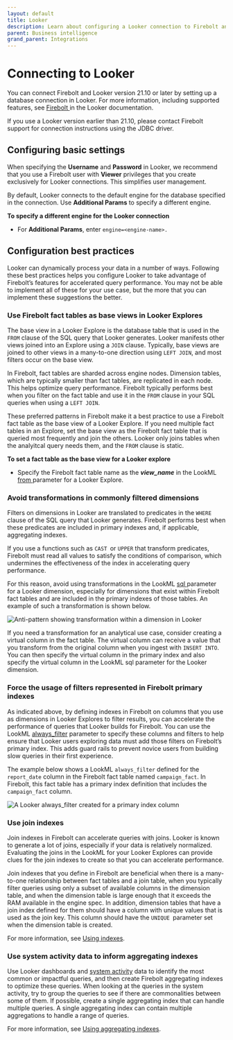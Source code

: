 ```yaml
---
layout: default
title: Looker
description: Learn about configuring a Looker connection to Firebolt and get tips and best practices for using Looker with Firebolt.
parent: Business intelligence
grand_parent: Integrations
---
```


# Connecting to Looker

You can connect Firebolt and Looker version 21.10 or later by setting up a database connection in Looker. For more information, including supported features, see [Firebolt ](https://docs.looker.com/setup-and-management/database-config/firebolt) in the Looker documentation.

If you use a Looker version earlier than 21.10, please contact Firebolt support for connection instructions using the JDBC driver.

## Configuring basic settings

When specifying the **Username** and **Password** in Looker, we recommend that you use a Firebolt user with **Viewer** privileges that you create exclusively for Looker connections. This simplifies user management.

By default, Looker connects to the default engine for the database specified in the connection. Use **Additional Params** to specify a different engine.

**To specify a different engine for the Looker connection**

* For **Additional Params**, enter `engine=<engine-name>.`

## Configuration best practices

Looker can dynamically process your data in a number of ways. Following these best practices helps you configure Looker to take advantage of Firebolt’s features for accelerated query performance. You may not be able to implement all of these for your use case, but the more that you can implement these suggestions the better.

### Use Firebolt fact tables as base views in Looker Explores

The base view in a Looker Explore is the database table that is used in the `FROM` clause of the SQL query that Looker generates. Looker manifests other views joined into an Explore using a `JOIN` clause. Typically, base views are joined to other views in a many-to-one direction using `LEFT JOIN`, and most filters occur on the base view.

In Firebolt, fact tables are sharded across engine nodes. Dimension tables, which are typically smaller than fact tables, are replicated in each node. This helps optimize query performance. Firebolt typically performs best when you filter on the fact table and use it in the `FROM` clause in your SQL queries when using a `LEFT JOIN`.

These preferred patterns in Firebolt make it a best practice to use a Firebolt fact table as the base view of a Looker Explore. If you need multiple fact tables in an Explore, set the base view as the Firebolt fact table that is queried most frequently and join the others. Looker only joins tables when the analyitcal query needs them, and the `FROM` clause is static.

**To set a fact table as the base view for a Looker explore**

* Specify the Firebolt fact table name as the _**view\_name**_ in the LookML [from ](https://docs.looker.com/reference/explore-params/from-for-explore)parameter for a Looker Explore.

### Avoid transformations in commonly filtered dimensions

Filters on dimensions in Looker are translated to predicates in the `WHERE` clause of the SQL query that Looker generates. Firebolt performs best when these predicates are included in primary indexes and, if applicable, aggregating indexes.

If you use a functions such as `CAST `or `UPPER` that transform predicates, Firebolt must read all values to satisfy the conditions of comparison, which undermines the effectiveness of the index in accelerating query performance.

For this reason, avoid using transformations in the LookML [sql ](https://docs.looker.com/reference/field-params/sql)parameter for a Looker dimension, especially for dimensions that exist within Firebolt fact tables and are included in the primary indexes of those tables. An example of such a transformation is shown below.


![Anti-pattern showing transformation within a dimension in Looker](../../assets/images/looker_no_transform.png)

If you need a transformation for an analytical use case, consider creating a virtual column in the fact table. The virtual column can receive a value that you transform from the original column when you ingest with `INSERT INTO`. You can then specify the virtual column in the primary index and also specify the virtual column in the LookML sql parameter for the Looker dimension.

### Force the usage of filters represented in Firebolt primary indexes

As indicated above, by defining indexes in Firebolt on columns that you use as dimensions in Looker Explores to filter results, you can accelerate the performance of queries that Looker builds for Firebolt. You can use the LookML [always_filter](https://docs.looker.com/reference/explore-params/always_filter) parameter to specify these columns and filters to help ensure that Looker users exploring data must add those filters on Firebolt’s primary index. This adds guard rails to prevent novice users from building slow queries in their first experience.

The example below shows a LookML `always_filter` defined for the `report_date` column in the Firebolt fact table named `campaign_fact`. In Firebolt, this fact table has a primary index definition that includes the `campaign_fact` column.

![A Looker always_filter created for a primary index column](../../assets/images/Looker_always_filter.png)

### Use join indexes

Join indexes in Firebolt can accelerate queries with joins. Looker is known to generate a lot of joins, especially if your data is relatively normalized. Evaluating the joins in the LookML for your Looker Explores can provide clues for the join indexes to create so that you can accelerate performance.

Join indexes that you define in Firebolt are beneficial when there is a many-to-one relationship between fact tables and a join table, when you typically filter queries using only a subset of available columns in the dimension table, and when the dimension table is large enough that it exceeds the RAM available in the engine spec. In addition, dimension tables that have a join index defined for them should have a column with unique values that is used as the join key. This column should have the `UNIQUE `parameter set when the dimension table is created.

For more information, see [Using indexes](../../../Overview/using-indexes.md).

### Use system activity data to inform aggregating indexes

Use Looker dashboards and [system activity](https://docs.looker.com/admin-options/system-activity) data to identify the most common or impactful queries, and then create Firebolt aggregating indexes to optimize these queries. When looking at the queries in the system activity, try to group the queries to see if there are commonalities between some of them. If possible, create a single aggregating index that can handle multiple queries. A single aggregating index can contain multiple aggregations to handle a range of queries.

For more information, see [Using aggregating indexes](../../working-with-indexes/using-aggregating-indexes.md).
